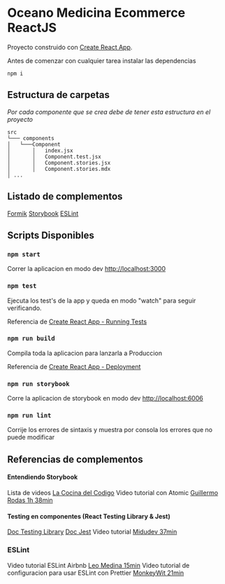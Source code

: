 # Oceano Medicina Ecommerce ReactJS

Proyecto construido con [Create React App](https://github.com/facebook/create-react-app).

Antes de comenzar con cualquier tarea instalar las dependencias

```console
npm i
```

## Estructura de carpetas
*Por cada componente que se crea debe de tener esta estructura en el proyecto*
```
src
└─── components
│   └───Component
│       │   index.jsx
│       │   Component.test.jsx
│       │   Component.stories.jsx
│       │   Component.stories.mdx
│ ...
```


## Listado de complementos
[Formik](https://formik.org/docs/overview)
[Storybook](https://storybook.js.org/docs/react/get-started/introduction)
[ESLint](https://eslint.org/docs/latest/user-guide/getting-started)

## Scripts Disponibles

### `npm start`

Correr la aplicacion en modo dev [http://localhost:3000](http://localhost:3000)


### `npm test`

Ejecuta los test's de la app y queda en modo "watch" para seguir verificando.

Referencia de [Create React App - Running Tests](https://facebook.github.io/create-react-app/docs/running-tests)

### `npm run build`

Compila toda la aplicacion para lanzarla a Produccion

Referencia de [Create React App - Deployment](https://facebook.github.io/create-react-app/docs/deployment)

### `npm run storybook`

Corre la aplicacion de storybook en modo dev [http://localhost:6006](http://localhost:6006)

### `npm run lint`

Corrije los errores de sintaxis y muestra por consola los errores que no puede modificar

## Referencias de complementos

#### Entendiendo Storybook
Lista de videos [La Cocina del Codigo](https://www.youtube.com/watch?v=WgsaTWmzvFE&list=PLfWyZ8S-Xzeed53YOiAa1U5WUSA4cRxFQ)
Video tutorial con Atomic [Guillermo Rodas 1h 38min](https://www.youtube.com/watch?v=zfxP2VvP_Dw)

#### Testing en componentes (React Testing Library & Jest)
[Doc Testing Library](https://testing-library.com/)
[Doc Jest](https://jestjs.io/docs/getting-started)
Video tutorial [Midudev 37min](https://www.youtube.com/watch?v=KYjjtRgg_H0)

### ESLint
Video tutorial ESLint Airbnb [Leo Medina 15min](https://www.youtube.com/watch?v=4Md0Rdekt78)
Video tutorial de configuracion para usar ESLint con Prettier [MonkeyWit 21min](https://www.youtube.com/watch?v=1tYJqTDkvUQ)